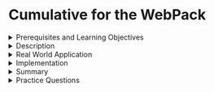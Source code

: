 # Cumulative for the  WebPack
<details><summary>Prerequisites and Learning Objectives</summary>

# Prerequisites

- Sound knowledge of HTML, CSS, and JavaScript.
- The basic idea of the MVC (Model-View-Controller) architecture.
- Basic knowledge about TypeScript.


# Learning Objectives

- To define Webpack.
</details>
<details><summary>Description</summary>

# Description

## Webpack

- Webpack is a powerful module bundler.
-  A JavaScript file that  contains all the files that belong together and served to client in a response to single file request is called bundle.
-  A bundle can include JS, CSS, HTML and almost any other type of files.

The following files can be configured in webpack:

- **Entry**: The module where webpack starts.
- **Output**: The bundles created by webpack are emmited here.
- **Loaders**: Used in webpack to process more than JavaScript files.
- **Plugins**: A JavaScript object that has an apply method. This apply method is called by the webpack compiler, giving access to the entire compilation lifecycle.
  
</details>
<details><summary>Real World Application</summary>

# Real-World Application

- Angular, React and Vue use webpack module bundler.
</details>
<details><summary>Implementation</summary> 

# Implementation

## Webpack in Angular CLI


Create an angular project using 

```properties
ng new webpack-demo-project
```

Run the application using

```
cd webpack
ng serve
```

open browser at [ http:\\\localhost:4200](http://localhost:4200/)


In order to configure webpack the following files are needed.

- `package.json`
- `src/tsconfig.json`
- `webpack.config.js`
- `karma.conf.js`
- `config/helpers.js`

But there is no `webpack.config.js` in a normal Angular project.

- But if you naviate to  the directory `node_modules\@angular\cli` and to the `package.json` file the following dependencies are found.


```json
  "dependencies": {

    "webpack": "~3.11.0",
    "webpack-dev-middleware": "~1.12.0",
    "webpack-dev-server": "~2.11.0",
    "webpack-merge": "^4.1.0",
    "webpack-sources": "^1.0.0",
    "webpack-subresource-integrity": "^1.0.1"
  }
```

- In node_modules all these finds can be found, which proves that webpack is installed.

## Accessing webpack Config 

- The following code is implemented once the application is built.

```properties
ng eject
```

This code  will do the following:

- Generates a `webpack.config.js` file in the root of our project based on the current build.
- Sets the ejected flag to true in `.angular-cli.json`.
- Updates the scripts in `package.json` to run based on webpack rather than Angular CLI.


In order to run the project the following code is implemented.

1. Installation

```properties
npm install
```

2. To run application

```properties
npm run start
```
The application runs on `webpack-dev-server --port=4200`.

open browser at [ http:\\\localhost:4200](http://localhost:4200/)

to see application running in development server.

<i><b>Note</b>:If `ng serve` or `ng build` or anything related to ng project the following error occurs.

```properties
An ejected project cannot use the build command anymore.
```

</i>








</details>
<details><summary>Summary</summary> 

# Summary

- Webpack is a module bundler that bundles all the files like JS, CSS, HTML and almost any other type of files that belong together. 
- Web pack serves the bundle to client in a response to single file request is called bundle.
</details>
<details><summary>Practice Questions</summary>

[Practice Questions](./Quiz.gift)</details>
